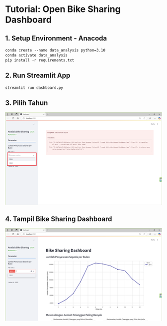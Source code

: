 # Tutorial: Open Bike Sharing Dashboard

## 1. Setup Environment - Anacoda
```
conda create --name data_analysis python=3.10
conda activate data_analysis
pip install -r requirements.txt
```

## 2. Run Streamlit App
```
streamlit run dashboard.py
```

## 3. Pilih Tahun
![Pilih Tahun](https://github.com/mahendranabiha/blog-pict/blob/main/pilih-tahun.png)

## 4. Tampil Bike Sharing Dashboard
![Tampil Bike Sharing Dashboard](https://github.com/mahendranabiha/blog-pict/blob/main/tampil-bike-sharing-dashboard.png)
